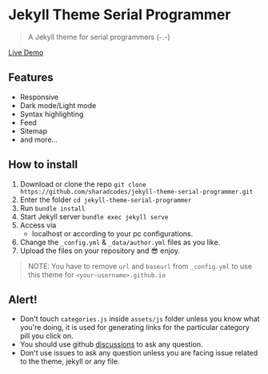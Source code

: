 # Jekyll Theme Serial Programmer

> A Jekyll theme for serial programmers (-.-)

[Live Demo](https://sharadcodes.github.io/jekyll-theme-serial-programmer/)

## Features

- Responsive
- Dark mode/Light mode
- Syntax highlighting
- Feed
- Sitemap
- and more...

## How to install

1. Download or clone the repo
   `git clone https://github.com/sharadcodes/jekyll-theme-serial-programmer.git`
2. Enter the folder
   `cd jekyll-theme-serial-programmer`
3. Run
   `bundle install`
4. Start Jekyll server
   `bundle exec jekyll serve`
5. Access via
   - localhost or according to your pc configurations.
6. Change the `_config.yml` & `_data/author.yml` files as you like.
7. Upload the files on your repository and :sunglasses: enjoy.

> NOTE: You have to remove `url` and `baseurl` from `_config.yml` to use this theme for `<your-username>.github.io`

## Alert!

- Don't touch `categories.js` inside `assets/js` folder unless you know what you're doing, it is used for generating links for the particular category pill you click on.
- You should use github [discussions](https://github.com/sharadcodes/jekyll-theme-serial-programmer/discussions) to ask any question.
- Don't use issues to ask any question unless you are facing issue related to the theme, jekyll or any file.